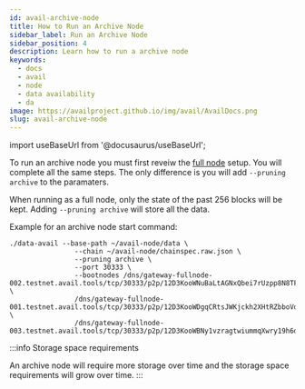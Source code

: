 ```yaml
---
id: avail-archive-node
title: How to Run an Archive Node
sidebar_label: Run an Archive Node
sidebar_position: 4
description: Learn how to run a archive node
keywords:
  - docs
  - avail
  - node
  - data availability
  - da
image: https://availproject.github.io/img/avail/AvailDocs.png
slug: avail-archive-node
---
```

import useBaseUrl from '@docusaurus/useBaseUrl';

To run an archive node you must first reveiw the [full node](/validators/run-avail/full-node-setup) setup. You will complete all the same steps. The only difference is you will add `--pruning archive` to the paramaters. 

When running as a full node, only the state of the past 256 blocks will be kept. Adding `--pruning archive` will store all the data.

Example for an archive node start command:
```
./data-avail --base-path ~/avail-node/data \
                --chain ~/avail-node/chainspec.raw.json \
                --pruning archive \
                --port 30333 \
                --bootnodes /dns/gateway-fullnode-002.testnet.avail.tools/tcp/30333/p2p/12D3KooWNuBaLtAGNxQbei7rUzpp8N8TF8k5kPsgKShAJgK4crkB \
                /dns/gateway-fullnode-001.testnet.avail.tools/tcp/30333/p2p/12D3KooWDgqCRtsJWKjckh2XHtRZbboVdgDJswsxoNmX8PMf59bV \
                /dns/gateway-fullnode-003.testnet.avail.tools/tcp/30333/p2p/12D3KooWBNy1vzragtwiummqXwry19h6dke68hybY6jVeEH4mAtT
```

:::info Storage space requirements

An archive node will require more storage over time and the storage space requirements will grow over time.
:::
